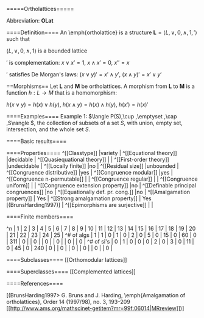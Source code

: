=====Ortholattices=====

Abbreviation: **OLat**

====Definition====
An \emph{ortholattice} is a structure $\mathbf{L}=\langle L,\vee,0,\wedge,1,'\rangle$ such that

$\langle L,\vee,0,\wedge,1\rangle$ is a bounded lattice

$'$ is complementation:  $x\vee x'=1$, $x\wedge x'=0$, $x''=x$

$'$ satisfies De Morgan's laws:  $(x\vee y)'=x'\wedge y'$, $(x\wedge y)'=x'\vee y'$

==Morphisms==
Let $\mathbf{L}$ and $\mathbf{M}$ be ortholattices. A morphism from $\mathbf{L}$ to $\mathbf{M}$ is a function $h:L\to M$ that is a
homomorphism: 

$h(x\vee y)=h(x)\vee h(y)$, $h(x\wedge y)=h(x)\wedge h(y)$, $h(x')=h(x)'$

====Examples====
Example 1: $\langle P(S),\cup ,\emptyset ,\cap ,S\rangle $, the collection
of subsets of a set $S$, with union, empty set, intersection, and the whole
set $S$.



====Basic results====

====Properties====
^[[Classtype]]  |variety |
^[[Equational theory]]  |decidable |
^[[Quasiequational theory]]  | |
^[[First-order theory]]  |undecidable |
^[[Locally finite]]  |no |
^[[Residual size]]  |unbounded |
^[[Congruence distributive]]  |yes |
^[[Congruence modular]]  |yes |
^[[Congruence n-permutable]]  | |
^[[Congruence regular]]  | |
^[[Congruence uniform]]  | |
^[[Congruence extension property]]  |no |
^[[Definable principal congruences]]  |no |
^[[Equationally def. pr. cong.]]  |no |
^[[Amalgamation property]]  | Yes |
^[[Strong amalgamation property]]  | Yes [(BrunsHarding1997)] |
^[[Epimorphisms are surjective]]  | |

====Finite members====

^$n$       | 1 | 2 | 3 | 4 | 5 | 6 | 7 | 8 | 9 | 10 | 11 | 12 | 13 | 14 | 15 | 16 | 17 | 18 | 19 | 20 | 21 | 22 | 23 | 24 | 25 |
^# of algs | 1 | 1 | 0 | 1 | 0 | 2 | 0 | 5 | 0 | 15 |  0 | 60 |  0 | 311 |  0 |    |  0 |    |  0 |    |  0 |    |  0 |    |  0 |
^# of si's | 0 | 1 | 0 | 0 | 0 | 2 | 0 | 3 | 0 | 11 |  0 | 45 |  0 | 240 |  0 |    |  0 |    |  0 |    |  0 |    |  0 |    |  0 |

====Subclasses====
[[Orthomodular lattices]] 


====Superclasses====
[[Complemented lattices]] 


====References====

[(BrunsHarding1997>
G. Bruns and J. Harding, \emph{Amalgamation of ortholattices}, Order 14 (1997/98), no. 3, 193–209
[[http://www.ams.org/mathscinet-getitem?mr=99f:06014|MRreview]])]
